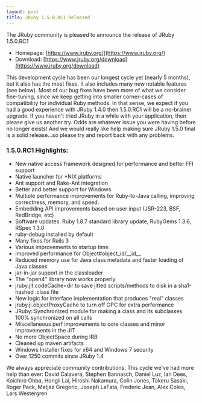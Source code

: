```yaml
---
layout: post
title: JRuby 1.5.0.RC1 Released
---
```

The JRuby community is pleased to announce the release of JRuby 1.5.0.RC1

- Homepage: [https://www.jruby.org/](https://www.jruby.org/)
- Download: [https://www.jruby.org/download](https://www.jruby.org/download)

This development cycle has been our longest cycle yet (nearly 5 months), but it also has the most fixes.  It also includes many new notable features (see below).  Most of our bug fixes have been more of what we consider fine-tuning, since we keep getting into smaller corner-cases of compatibility for individual Ruby methods.  In that sense, we expect if you had a good experience with JRuby 1.4.0 then 1.5.0.RC1 will be a no-brainer upgrade.  If you haven't tried JRuby in a while with your application, then please give us another try.  Odds are whatever issue you were having before no longer exists!  And we would really like help making sure JRuby 1.5.0 final is a solid release...so please try and report back with any problems.

### 1.5.0.RC1 Highlights:

- New native access framework designed for performance and better FFI support
- Native launcher for \*NIX platforms
- Ant support and Rake-Ant integration
- Better and better support for Windows
- Multiple performance improvements for Ruby-to-Java calling, improving correctness, memory, and speed.
- Embedding API improvements based on user input (JSR-223, BSF, RedBridge, etc)
- Software updates: Ruby 1.8.7 standard library update, RubyGems 1.3.6, RSpec 1.3.0
- ruby-debug installed by default
- Many fixes for Rails 3
- Various improvements to startup time
- Improved performance for Object#object\_id/\_\_id\_\_
- Reduced memory use for Java class metadata and faster loading of Java classes
- jar-in-jar support in the classloader
- The "open4" library now works properly
- jruby.jit.codeCache=dir to save jitted scripts/methods to disk in a sha1-hashed .class file
- New logic for interface implementation that produces "real" classes
- jruby.ji.objectProxyCache to turn off OPC for extra performance
- JRuby::Synchronized module for making a class and its subclasses 100% synchronized on all calls
- Miscellaneous perf improvements to core classes and minor improvements in the JIT
- No more ObjectSpace during IRB
- Cleaned up maven artifacts
- Windows Installer fixes for x64 and Windows 7 security
- Over 1250 commits since JRuby 1.4

We always appreciate community contributions. This cycle we've had more help than ever: David Calavera, Stephen Bannasch, Daniel Luz, Ian Dees, Koichiro Ohba,
Hongli Lai, Hiroshi Nakamura, Colin Jones, Takeru Sasaki, Roger Pack, Matjaz Gregoric, Joseph LaFata, Frederic Jean, Alex Coles, Lars Westergren

